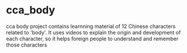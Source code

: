 cca_body
========

cca body project contains learnning material of 12 Chinese characters related to 'body'. It uses videos to explain the origin and development of each character, so it helps foreign people to understand and remember those characters
